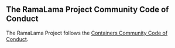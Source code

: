 ## The RamaLama Project Community Code of Conduct

The RamaLama  Project follows the [Containers Community Code of Conduct](https://github.com/containers/common/blob/main/CODE-OF-CONDUCT.md).
